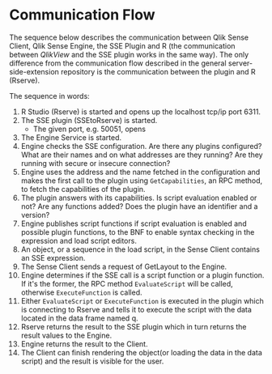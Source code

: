 # Communication Flow

The sequence below describes the communication between Qlik Sense Client, Qlik Sense Engine, the SSE Plugin and R  (the communication between _QlikView_ and the SSE plugin works in the same way). The only difference from the communication flow described in the general server-side-extension repository is the communication between the plugin and R (Rserve).

The sequence in words:

1. R Studio (Rserve) is started and opens up the localhost tcp/ip port 6311.
2. The SSE plugin (SSEtoRserve) is started.
    * The given port, e.g. 50051, opens
3. The Engine Service is started.
4. Engine checks the SSE configuration. Are there any plugins configured? What are their names and on what addresses are they running? Are they running with secure or insecure connection?
5. Engine uses the address and the name fetched in the configuration and makes the first call to the plugin using `GetCapabilities`, an RPC method, to fetch the capabilities of the plugin.
6. The plugin answers with its capabilities. Is script evaluation enabled or not? Are any functions added? Does the plugin have an identifier and a version?
7. Engine publishes script functions if script evaluation is enabled and possible plugin functions, to the BNF to enable syntax checking in the expression and load script editors.
8. An object, or a sequence in the load script, in the Sense Client contains an SSE expression.
9. The Sense Client sends a request of GetLayout to the Engine.
10. Engine determines if the SSE call is a script function or a plugin function. If it's the former, the RPC method `EvaluateScript` will be called, otherwise `ExecuteFunction` is called.
11. Either `EvaluateScript` or `ExecuteFunction` is executed in the plugin which is connecting to Rserve and tells it to execute the script with the data located in the data frame named q.
12. Rserve returns the result to the SSE plugin which in turn returns the result values to the Engine.
13. Engine returns the result to the Client.
14. The Client can finish rendering the object(or loading the data in the data script) and the result is visible for the user.
